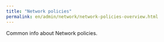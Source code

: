 ```yaml
---
title: "Network policies"
permalink: en/admin/network/network-policies-overview.html
---
```


Common info about Network policies.
